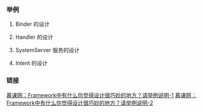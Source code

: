 ### 举例
1. Binder 的设计

2. Handler 的设计

3. SystemServer 服务的设计

4. Intent 的设计

### 链接
[慕课网：Framework中有什么你觉得设计很巧妙的地方？请举例说明-1](https://coding.imooc.com/lesson/340.html#mid=25268)
[慕课网：Framework中有什么你觉得设计很巧妙的地方？请举例说明-2](https://coding.imooc.com/lesson/340.html#mid=25271)